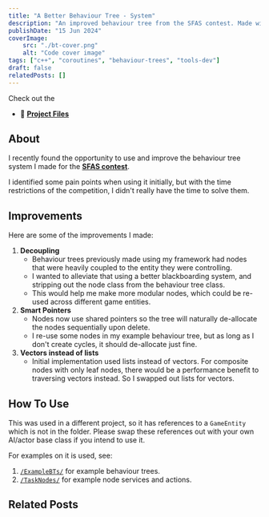 ```yaml
---
title: "A Better Behaviour Tree - System"
description: "An improved behaviour tree from the SFAS contest. Made with C++."
publishDate: "15 Jun 2024"
coverImage:
    src: "./bt-cover.png"
    alt: "Code cover image"
tags: ["c++", "coroutines", "behaviour-trees", "tools-dev"]
draft: false
relatedPosts: []
---
```


Check out the
- 💾 [**Project Files**](https://github.com/HenryHa993/behaviour-tree-cpp)

## About
I recently found the opportunity to use and improve the behaviour tree system I made for the [**SFAS contest**](/projects/ghoul-prison/).

I identified some pain points when using it initially, but with the time restrictions of the competition, I didn't really have the time to solve them.

## Improvements
Here are some of the improvements I made:
1. **Decoupling**
	- Behaviour trees previously made using my framework had nodes that were heavily coupled to the entity they were controlling.
    - I wanted to alleviate that using a better blackboarding system, and stripping out the node class from the behaviour tree class.
	- This would help me make more modular nodes, which could be re-used across different game entities.
2. **Smart Pointers**
	- Nodes now use shared pointers so the tree will naturally de-allocate the nodes sequentially upon delete.
	- I re-use some nodes in my example behaviour tree, but as long as I don't create cycles, it should de-allocate just fine.
3. **Vectors instead of lists**
	- Initial implementation used lists instead of vectors. For composite nodes with only leaf nodes, there would be a performance benefit to traversing vectors instead. So I swapped out lists for vectors.

## How To Use
This was used in a different project, so it has references to a `GameEntity` which is not in the folder. Please swap these references out with your own AI/actor base class if you intend to use it.

For examples on it is used, see:
1. [`/ExampleBTs/`](https://github.com/HenryHa993/behaviour-tree-cpp/tree/main/ExampleBTs) for example behaviour trees.
2. [`/TaskNodes/`](https://github.com/HenryHa993/behaviour-tree-cpp/tree/main/TaskNodes) for example node services and actions.

## Related Posts